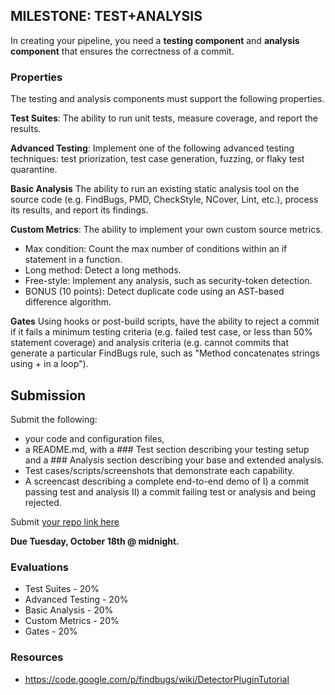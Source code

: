 MILESTONE: TEST+ANALYSIS
------------------------

In creating your pipeline, you need a **testing component** and **analysis component** that ensures the correctness of a commit.

### Properties

The testing and analysis components must support the following properties.

**Test Suites**: The ability to run unit tests, measure coverage, and report the results.

**Advanced Testing**: Implement one of the following advanced testing techniques: test priorization, test case generation, fuzzing, or flaky test quarantine.

**Basic Analysis** The ability to run an existing static analysis tool on the source code (e.g. FindBugs, PMD, CheckStyle, NCover, Lint, etc.), process its results, and report its findings.

**Custom Metrics**: The ability to implement your own custom source metrics.

   * Max condition: Count the max number of conditions within an if statement in a function.
   * Long method: Detect a long methods.
   * Free-style: Implement any analysis, such as security-token detection.
   * BONUS (10 points): Detect duplicate code using an AST-based difference algorithm.

**Gates**  Using hooks or post-build scripts, have the ability to reject a commit if it fails a minimum testing criteria (e.g. failed test case, or less than 50% statement coverage) and analysis criteria (e.g. cannot commits that generate a particular FindBugs rule, such as "Method concatenates strings using + in a loop").

## Submission

Submit the following:

* your code and configuration files, 
* a README.md, with a \#\#\# Test section describing your testing setup and a \#\#\# Analysis section describing your base and extended analysis.
* Test cases/scripts/screenshots that demonstrate each capability.
* A screencast describing a complete end-to-end demo of I) a commit passing test and analysis II) a commit failing test or analysis and being rejected.

Submit [your repo link here](https://goo.gl/forms/nogYEgdFgiNFdQ1p1)

**Due Tuesday, October 18th @ midnight.**

### Evaluations

* Test Suites - 20%
* Advanced Testing - 20%
* Basic Analysis - 20%
* Custom Metrics - 20%
* Gates - 20%

### Resources

* https://code.google.com/p/findbugs/wiki/DetectorPluginTutorial
